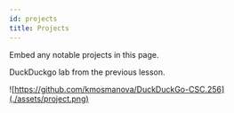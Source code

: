 ```yaml
---
id: projects
title: Projects
---
```


Embed any notable projects in this page.

DuckDuckgo lab from the previous lesson.

![https://github.com/kmosmanova/DuckDuckGo-CSC.256](./assets/project.png)
